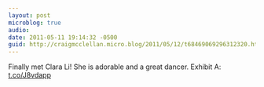 ```yaml
---
layout: post
microblog: true
audio: 
date: 2011-05-11 19:14:32 -0500
guid: http://craigmcclellan.micro.blog/2011/05/12/t68469069296312320.html
---
```

Finally met Clara Li! She is adorable and a great dancer. Exhibit A:  [t.co/J8vdapp](http://t.co/J8vdapp)
